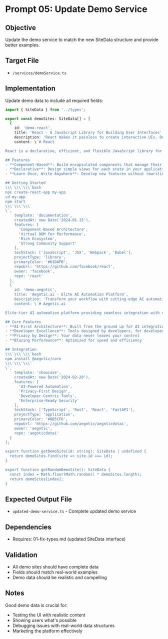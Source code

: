 # Prompt 05: Update Demo Service

## Objective
Update the demo service to match the new SiteData structure and provide better examples.

## Target File
- `/services/demoService.ts`

## Implementation
Update demo data to include all required fields:

```typescript
import { SiteData } from '../types';

export const demoSites: SiteData[] = [
  {
    id: 'demo-react',
    title: 'React - A JavaScript Library for Building User Interfaces',
    description: 'React makes it painless to create interactive UIs. Design simple views for each state in your application.',
    content: \`# React

React is a declarative, efficient, and flexible JavaScript library for building user interfaces.

## Features
- **Component-Based**: Build encapsulated components that manage their own state
- **Declarative**: Design simple views for each state in your application
- **Learn Once, Write Anywhere**: Develop new features without rewriting existing code

## Getting Started
\\\`\\\`\\\`bash
npx create-react-app my-app
cd my-app
npm start
\\\`\\\`\\\`
\`,
    template: 'documentation',
    createdAt: new Date('2024-01-15'),
    features: [
      'Component-Based Architecture',
      'Virtual DOM for Performance',
      'Rich Ecosystem',
      'Strong Community Support'
    ],
    techStack: ['JavaScript', 'JSX', 'Webpack', 'Babel'],
    projectType: 'library',
    primaryColor: '#61DAFB',
    repoUrl: 'https://github.com/facebook/react',
    owner: 'facebook',
    repo: 'react'
  },
  {
    id: 'demo-aegntic',
    title: 'Aegntic.ai - Elite AI Automation Platform',
    description: 'Transform your workflow with cutting-edge AI automation. Built for developers who demand excellence.',
    content: \`# Aegntic.ai

Elite-tier AI automation platform providing seamless integration with modern development workflows.

## Core Features
- **AI-First Architecture**: Built from the ground up for AI integration
- **Developer Excellence**: Tools designed by developers, for developers
- **Privacy by Design**: Your data never leaves your control
- **Blazing Performance**: Optimized for speed and efficiency

## Integration
\\\`\\\`\\\`bash
npm install @aegntic/core
\\\`\\\`\\\`
\`,
    template: 'showcase',
    createdAt: new Date('2024-02-20'),
    features: [
      'AI-Powered Automation',
      'Privacy-First Design',
      'Developer-Centric Tools',
      'Enterprise-Ready Security'
    ],
    techStack: ['TypeScript', 'Rust', 'React', 'FastAPI'],
    projectType: 'application',
    primaryColor: '#8B5CF6',
    repoUrl: 'https://github.com/aegntic/aegnticdotai',
    owner: 'aegntic',
    repo: 'aegnticdotai'
  }
];

export function getDemoSite(id: string): SiteData | undefined {
  return demoSites.find(site => site.id === id);
}

export function getRandomDemoSite(): SiteData {
  const index = Math.floor(Math.random() * demoSites.length);
  return demoSites[index];
}
```

## Expected Output File
- `updated-demo-service.ts` - Complete updated demo service

## Dependencies
- Requires: 01-fix-types.md (updated SiteData interface)

## Validation
- All demo sites should have complete data
- Fields should match real-world examples
- Demo data should be realistic and compelling

## Notes
Good demo data is crucial for:
- Testing the UI with realistic content
- Showing users what's possible
- Debugging issues with real-world data structures
- Marketing the platform effectively
